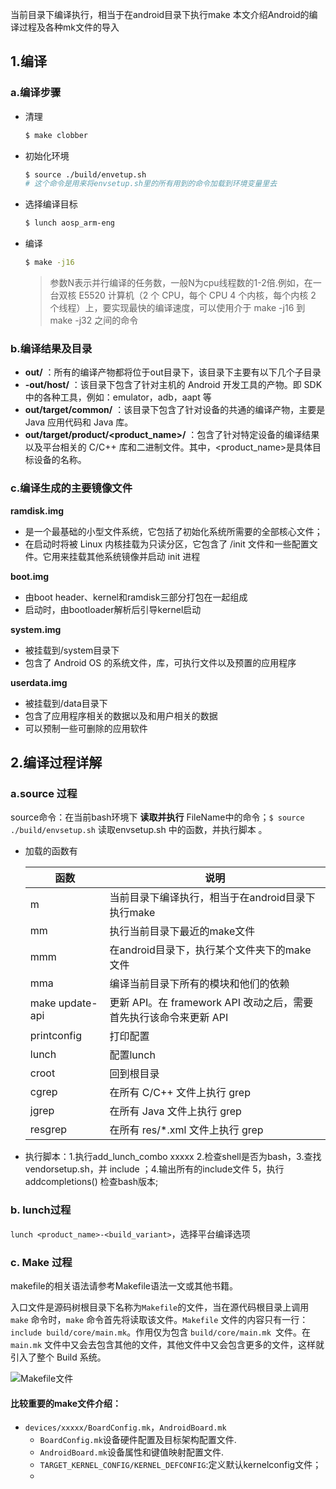当前目录下编译执行，相当于在android目录下执行make 本文介绍Android的编译过程及各种mk文件的导入

## 1.编译

### a.编译步骤

- 清理
  ```sh
  $ make clobber
  ```
- 初始化环境
  ```sh
  $ source ./build/envetup.sh
  # 这个命令是用来将envsetup.sh里的所有用到的命令加载到环境变量里去
  ```
- 选择编译目标
  ```sh
  $ lunch aosp_arm-eng
  ```
- 编译
  ```sh
  $ make -j16
  ```
  > 参数N表示并行编译的任务数，一般N为cpu线程数的1-2倍.例如，在一台双核 E5520 计算机（2 个 CPU，每个 CPU 4 个内核，每个内核 2 个线程）上，要实现最快的编译速度，可以使用介于 make -j16 到 make -j32 之间的命令

### b.编译结果及目录

- **out/**  ：所有的编译产物都将位于out目录下，该目录下主要有以下几个子目录
- **-out/host/** ：该目录下包含了针对主机的 Android 开发工具的产物。即 SDK 中的各种工具，例如：emulator，adb，aapt 等
- **out/target/common/** ：该目录下包含了针对设备的共通的编译产物，主要是 Java 应用代码和 Java 库。
- **out/target/product/<product_name>/** ：包含了针对特定设备的编译结果以及平台相关的 C/C++ 库和二进制文件。其中，<product_name>是具体目标设备的名称。

### c.编译生成的主要镜像文件

**ramdisk.img**

  - 是一个最基础的小型文件系统，它包括了初始化系统所需要的全部核心文件；
  - 在启动时将被 Linux 内核挂载为只读分区，它包含了 /init 文件和一些配置文件。它用来挂载其他系统镜像并启动 init 进程

**boot.img**

  - 由boot header、kernel和ramdisk三部分打包在一起组成
  - 启动时，由bootloader解析后引导kernel启动

**system.img**

  - 被挂载到/system目录下
  - 包含了 Android OS 的系统文件，库，可执行文件以及预置的应用程序

 **userdata.img**

  - 被挂载到/data目录下
  - 包含了应用程序相关的数据以及和用户相关的数据
  - 可以预制一些可删除的应用软件
## 2.编译过程详解

###  a.source 过程

source命令：在当前bash环境下 **读取并执行** FileName中的命令；`$ source ./build/envsetup.sh` 读取envsetup.sh 中的函数，并执行脚本 。

- 加载的函数有

  | 函数              | 说明                                       |
  | --------------- | ---------------------------------------- |
  | m               | 当前目录下编译执行，相当于在android目录下执行make           |
  | mm              | 执行当前目录下最近的make文件                         |
  | mmm             | 在android目录下，执行某个文件夹下的make文件              |
  | mma             | 编译当前目录下所有的模块和他们的依赖                       |
  | make update-api | 更新 API。在 framework API 改动之后，需要首先执行该命令来更新 API |
  | printconfig     | 打印配置                                     |
  | lunch           | 配置lunch                                  |
  | croot           | 回到根目录                                    |
  | cgrep           | 在所有 C/C++ 文件上执行 grep                     |
  | jgrep           | 在所有 Java 文件上执行 grep                      |
  | resgrep         | 在所有 res/*.xml 文件上执行 grep                 |

- 执行脚本：1.执行add_lunch_combo xxxxx  2.检查shell是否为bash，3.查找 vendorsetup.sh，并 include ；4.输出所有的include文件 5，执行addcompletions() 检查bash版本;
### b. lunch过程
`lunch <product_name>-<build_variant>`，选择平台编译选项

### c. Make 过程

makefile的相关语法请参考Makefile语法一文或其他书籍。

入口文件是源码树根目录下名称为`Makefile`的文件，当在源代码根目录上调用 `make` 命令时，`make` 命令首先将读取该文件。`Makefile` 文件的内容只有一行：`include build/core/main.mk`。作用仅为包含 `build/core/main.mk `文件。在 `main.mk` 文件中又会去包含其他的文件，其他文件中又会包含更多的文件，这样就引入了整个 Build 系统。

![Makefile文件](https://www.ibm.com/developerworks/cn/opensource/os-cn-android-build/image004.png)

####  比较重要的make文件介绍：
- `devices/xxxxx/BoardConfig.mk`，`AndroidBoard.mk`
  - `BoardConfig.mk`设备硬件配置及目标架构配置文件.
  - `AndroidBoard.mk`设备属性和键值映射配置文件.
  - `TARGET_KERNEL_CONFIG/KERNEL_DEFCONFIG`:定义默认kernelconfig文件；
  - ​